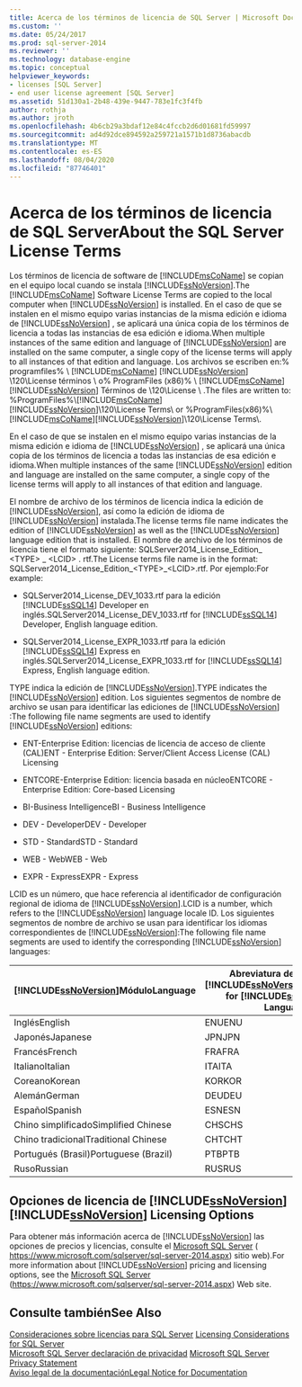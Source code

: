 ```yaml
---
title: Acerca de los términos de licencia de SQL Server | Microsoft Docs
ms.custom: ''
ms.date: 05/24/2017
ms.prod: sql-server-2014
ms.reviewer: ''
ms.technology: database-engine
ms.topic: conceptual
helpviewer_keywords:
- licenses [SQL Server]
- end user license agreement [SQL Server]
ms.assetid: 51d130a1-2b48-439e-9447-783e1fc3f4fb
author: rothja
ms.author: jroth
ms.openlocfilehash: 4b6cb29a3bdaf12e84c4fccb2d6d01681fd59997
ms.sourcegitcommit: ad4d92dce894592a259721a1571b1d8736abacdb
ms.translationtype: MT
ms.contentlocale: es-ES
ms.lasthandoff: 08/04/2020
ms.locfileid: "87746401"
---
```

# <a name="about-the-sql-server-license-terms"></a><span data-ttu-id="2a1c4-102">Acerca de los términos de licencia de SQL Server</span><span class="sxs-lookup"><span data-stu-id="2a1c4-102">About the SQL Server License Terms</span></span>
  <span data-ttu-id="2a1c4-103">Los términos de licencia de software de [!INCLUDE[msCoName](../includes/msconame-md.md)] se copian en el equipo local cuando se instala [!INCLUDE[ssNoVersion](../includes/ssnoversion-md.md)].</span><span class="sxs-lookup"><span data-stu-id="2a1c4-103">The [!INCLUDE[msCoName](../includes/msconame-md.md)] Software License Terms are copied to the local computer when [!INCLUDE[ssNoVersion](../includes/ssnoversion-md.md)] is installed.</span></span> <span data-ttu-id="2a1c4-104">En el caso de que se instalen en el mismo equipo varias instancias de la misma edición e idioma de [!INCLUDE[ssNoVersion](../includes/ssnoversion-md.md)] , se aplicará una única copia de los términos de licencia a todas las instancias de esa edición e idioma.</span><span class="sxs-lookup"><span data-stu-id="2a1c4-104">When multiple instances of the same edition and language of [!INCLUDE[ssNoVersion](../includes/ssnoversion-md.md)] are installed on the same computer, a single copy of the license terms will apply to all instances of that edition and language.</span></span> <span data-ttu-id="2a1c4-105">Los archivos se escriben en:% programfiles% \\ [!INCLUDE[msCoName](../includes/msconame-md.md)] [!INCLUDE[ssNoVersion](../includes/ssnoversion-md.md)] \120\License términos \ o% ProgramFiles (x86)% \ [!INCLUDE[msCoName](../includes/msconame-md.md)] [!INCLUDE[ssNoVersion](../includes/ssnoversion-md.md)] Términos de \120\License \\ .</span><span class="sxs-lookup"><span data-stu-id="2a1c4-105">The files are written to: %ProgramFiles%\\[!INCLUDE[msCoName](../includes/msconame-md.md)][!INCLUDE[ssNoVersion](../includes/ssnoversion-md.md)]\120\License Terms\ or %ProgramFiles(x86)%\ [!INCLUDE[msCoName](../includes/msconame-md.md)][!INCLUDE[ssNoVersion](../includes/ssnoversion-md.md)]\120\License Terms\\.</span></span>  
  
 <span data-ttu-id="2a1c4-106">En el caso de que se instalen en el mismo equipo varias instancias de la misma edición e idioma de [!INCLUDE[ssNoVersion](../includes/ssnoversion-md.md)] , se aplicará una única copia de los términos de licencia a todas las instancias de esa edición e idioma.</span><span class="sxs-lookup"><span data-stu-id="2a1c4-106">When multiple instances of the same [!INCLUDE[ssNoVersion](../includes/ssnoversion-md.md)] edition and language are installed on the same computer, a single copy of the license terms will apply to all instances of that edition and language.</span></span>  
  
 <span data-ttu-id="2a1c4-107">El nombre de archivo de los términos de licencia indica la edición de [!INCLUDE[ssNoVersion](../includes/ssnoversion-md.md)], así como la edición de idioma de [!INCLUDE[ssNoVersion](../includes/ssnoversion-md.md)] instalada.</span><span class="sxs-lookup"><span data-stu-id="2a1c4-107">The license terms file name indicates the edition of [!INCLUDE[ssNoVersion](../includes/ssnoversion-md.md)] as well as the [!INCLUDE[ssNoVersion](../includes/ssnoversion-md.md)] language edition that is installed.</span></span> <span data-ttu-id="2a1c4-108">El nombre de archivo de los términos de licencia tiene el formato siguiente: SQLServer2014_License_Edition_ \<TYPE> _ \<LCID> . rtf.</span><span class="sxs-lookup"><span data-stu-id="2a1c4-108">The License terms file name is in the format: SQLServer2014_License_Edition_\<TYPE>_\<LCID>.rtf.</span></span> <span data-ttu-id="2a1c4-109">Por ejemplo:</span><span class="sxs-lookup"><span data-stu-id="2a1c4-109">For example:</span></span>  
  
-   <span data-ttu-id="2a1c4-110">SQLServer2014_License_DEV_1033.rtf para la edición [!INCLUDE[ssSQL14](../includes/sssql14-md.md)] Developer en inglés.</span><span class="sxs-lookup"><span data-stu-id="2a1c4-110">SQLServer2014_License_DEV_1033.rtf for [!INCLUDE[ssSQL14](../includes/sssql14-md.md)] Developer, English language edition.</span></span>  
  
-   <span data-ttu-id="2a1c4-111">SQLServer2014_License_EXPR_1033.rtf para la edición [!INCLUDE[ssSQL14](../includes/sssql14-md.md)] Express en inglés.</span><span class="sxs-lookup"><span data-stu-id="2a1c4-111">SQLServer2014_License_EXPR_1033.rtf for [!INCLUDE[ssSQL14](../includes/sssql14-md.md)] Express, English language edition.</span></span>  
  
 <span data-ttu-id="2a1c4-112">TYPE indica la edición de [!INCLUDE[ssNoVersion](../includes/ssnoversion-md.md)].</span><span class="sxs-lookup"><span data-stu-id="2a1c4-112">TYPE indicates the [!INCLUDE[ssNoVersion](../includes/ssnoversion-md.md)] edition.</span></span> <span data-ttu-id="2a1c4-113">Los siguientes segmentos de nombre de archivo se usan para identificar las ediciones de [!INCLUDE[ssNoVersion](../includes/ssnoversion-md.md)] :</span><span class="sxs-lookup"><span data-stu-id="2a1c4-113">The following file name segments are used to identify [!INCLUDE[ssNoVersion](../includes/ssnoversion-md.md)] editions:</span></span>  
  
-   <span data-ttu-id="2a1c4-114">ENT-Enterprise Edition: licencias de licencia de acceso de cliente (CAL)</span><span class="sxs-lookup"><span data-stu-id="2a1c4-114">ENT - Enterprise Edition: Server/Client Access License (CAL) Licensing</span></span>  
  
-   <span data-ttu-id="2a1c4-115">ENTCORE-Enterprise Edition: licencia basada en núcleo</span><span class="sxs-lookup"><span data-stu-id="2a1c4-115">ENTCORE - Enterprise Edition: Core-based Licensing</span></span>  
  
-   <span data-ttu-id="2a1c4-116">BI-Business Intelligence</span><span class="sxs-lookup"><span data-stu-id="2a1c4-116">BI - Business Intelligence</span></span>  
  
-   <span data-ttu-id="2a1c4-117">DEV - Developer</span><span class="sxs-lookup"><span data-stu-id="2a1c4-117">DEV - Developer</span></span>  
  
-   <span data-ttu-id="2a1c4-118">STD - Standard</span><span class="sxs-lookup"><span data-stu-id="2a1c4-118">STD - Standard</span></span>  
  
-   <span data-ttu-id="2a1c4-119">WEB - Web</span><span class="sxs-lookup"><span data-stu-id="2a1c4-119">WEB - Web</span></span>  
  
-   <span data-ttu-id="2a1c4-120">EXPR - Express</span><span class="sxs-lookup"><span data-stu-id="2a1c4-120">EXPR - Express</span></span>  
  
 <span data-ttu-id="2a1c4-121">LCID es un número, que hace referencia al identificador de configuración regional de idioma de [!INCLUDE[ssNoVersion](../includes/ssnoversion-md.md)].</span><span class="sxs-lookup"><span data-stu-id="2a1c4-121">LCID is a number, which refers to the [!INCLUDE[ssNoVersion](../includes/ssnoversion-md.md)] language locale ID.</span></span>  <span data-ttu-id="2a1c4-122">Los siguientes segmentos de nombre de archivo se usan para identificar los idiomas correspondientes de [!INCLUDE[ssNoVersion](../includes/ssnoversion-md.md)]:</span><span class="sxs-lookup"><span data-stu-id="2a1c4-122">The following file name segments are used to identify the corresponding [!INCLUDE[ssNoVersion](../includes/ssnoversion-md.md)] languages:</span></span>  
  
|[!INCLUDE[ssNoVersion](../includes/ssnoversion-md.md)]<span data-ttu-id="2a1c4-123">Módulo</span><span class="sxs-lookup"><span data-stu-id="2a1c4-123">Language</span></span>|<span data-ttu-id="2a1c4-124">Abreviatura del idioma de [!INCLUDE[ssNoVersion](../includes/ssnoversion-md.md)]</span><span class="sxs-lookup"><span data-stu-id="2a1c4-124">Abbreviation for [!INCLUDE[ssNoVersion](../includes/ssnoversion-md.md)] Language</span></span>|<span data-ttu-id="2a1c4-125">LCID</span><span class="sxs-lookup"><span data-stu-id="2a1c4-125">LCID</span></span>|  
|----------------------------------------|---------------------------------------------------------|----------|  
|<span data-ttu-id="2a1c4-126">Inglés</span><span class="sxs-lookup"><span data-stu-id="2a1c4-126">English</span></span>|<span data-ttu-id="2a1c4-127">ENU</span><span class="sxs-lookup"><span data-stu-id="2a1c4-127">ENU</span></span>|<span data-ttu-id="2a1c4-128">3082</span><span class="sxs-lookup"><span data-stu-id="2a1c4-128">1033</span></span>|  
|<span data-ttu-id="2a1c4-129">Japonés</span><span class="sxs-lookup"><span data-stu-id="2a1c4-129">Japanese</span></span>|<span data-ttu-id="2a1c4-130">JPN</span><span class="sxs-lookup"><span data-stu-id="2a1c4-130">JPN</span></span>|<span data-ttu-id="2a1c4-131">1041</span><span class="sxs-lookup"><span data-stu-id="2a1c4-131">1041</span></span>|  
|<span data-ttu-id="2a1c4-132">Francés</span><span class="sxs-lookup"><span data-stu-id="2a1c4-132">French</span></span>|<span data-ttu-id="2a1c4-133">FRA</span><span class="sxs-lookup"><span data-stu-id="2a1c4-133">FRA</span></span>|<span data-ttu-id="2a1c4-134">1036</span><span class="sxs-lookup"><span data-stu-id="2a1c4-134">1036</span></span>|  
|<span data-ttu-id="2a1c4-135">Italiano</span><span class="sxs-lookup"><span data-stu-id="2a1c4-135">Italian</span></span>|<span data-ttu-id="2a1c4-136">ITA</span><span class="sxs-lookup"><span data-stu-id="2a1c4-136">ITA</span></span>|<span data-ttu-id="2a1c4-137">1040</span><span class="sxs-lookup"><span data-stu-id="2a1c4-137">1040</span></span>|  
|<span data-ttu-id="2a1c4-138">Coreano</span><span class="sxs-lookup"><span data-stu-id="2a1c4-138">Korean</span></span>|<span data-ttu-id="2a1c4-139">KOR</span><span class="sxs-lookup"><span data-stu-id="2a1c4-139">KOR</span></span>|<span data-ttu-id="2a1c4-140">1042</span><span class="sxs-lookup"><span data-stu-id="2a1c4-140">1042</span></span>|  
|<span data-ttu-id="2a1c4-141">Alemán</span><span class="sxs-lookup"><span data-stu-id="2a1c4-141">German</span></span>|<span data-ttu-id="2a1c4-142">DEU</span><span class="sxs-lookup"><span data-stu-id="2a1c4-142">DEU</span></span>|<span data-ttu-id="2a1c4-143">1031</span><span class="sxs-lookup"><span data-stu-id="2a1c4-143">1031</span></span>|  
|<span data-ttu-id="2a1c4-144">Español</span><span class="sxs-lookup"><span data-stu-id="2a1c4-144">Spanish</span></span>|<span data-ttu-id="2a1c4-145">ESN</span><span class="sxs-lookup"><span data-stu-id="2a1c4-145">ESN</span></span>|<span data-ttu-id="2a1c4-146">3082</span><span class="sxs-lookup"><span data-stu-id="2a1c4-146">3082</span></span>|  
|<span data-ttu-id="2a1c4-147">Chino simplificado</span><span class="sxs-lookup"><span data-stu-id="2a1c4-147">Simplified Chinese</span></span>|<span data-ttu-id="2a1c4-148">CHS</span><span class="sxs-lookup"><span data-stu-id="2a1c4-148">CHS</span></span>|<span data-ttu-id="2a1c4-149">2052</span><span class="sxs-lookup"><span data-stu-id="2a1c4-149">2052</span></span>|  
|<span data-ttu-id="2a1c4-150">Chino tradicional</span><span class="sxs-lookup"><span data-stu-id="2a1c4-150">Traditional Chinese</span></span>|<span data-ttu-id="2a1c4-151">CHT</span><span class="sxs-lookup"><span data-stu-id="2a1c4-151">CHT</span></span>|<span data-ttu-id="2a1c4-152">1028</span><span class="sxs-lookup"><span data-stu-id="2a1c4-152">1028</span></span>|  
|<span data-ttu-id="2a1c4-153">Portugués (Brasil)</span><span class="sxs-lookup"><span data-stu-id="2a1c4-153">Portuguese (Brazil)</span></span>|<span data-ttu-id="2a1c4-154">PTB</span><span class="sxs-lookup"><span data-stu-id="2a1c4-154">PTB</span></span>|<span data-ttu-id="2a1c4-155">1046</span><span class="sxs-lookup"><span data-stu-id="2a1c4-155">1046</span></span>|  
|<span data-ttu-id="2a1c4-156">Ruso</span><span class="sxs-lookup"><span data-stu-id="2a1c4-156">Russian</span></span>|<span data-ttu-id="2a1c4-157">RUS</span><span class="sxs-lookup"><span data-stu-id="2a1c4-157">RUS</span></span>|<span data-ttu-id="2a1c4-158">1049</span><span class="sxs-lookup"><span data-stu-id="2a1c4-158">1049</span></span>|  
  
## <a name="ssnoversion-licensing-options"></a><span data-ttu-id="2a1c4-159">Opciones de licencia de [!INCLUDE[ssNoVersion](../includes/ssnoversion-md.md)]</span><span class="sxs-lookup"><span data-stu-id="2a1c4-159">[!INCLUDE[ssNoVersion](../includes/ssnoversion-md.md)] Licensing Options</span></span>  
 <span data-ttu-id="2a1c4-160">Para obtener más información acerca de [!INCLUDE[ssNoVersion](../includes/ssnoversion-md.md)] las opciones de precios y licencias, consulte el [Microsoft SQL Server](https://www.microsoft.com/sqlserver/sql-server-2014.aspx) ( https://www.microsoft.com/sqlserver/sql-server-2014.aspx) sitio web).</span><span class="sxs-lookup"><span data-stu-id="2a1c4-160">For more information about [!INCLUDE[ssNoVersion](../includes/ssnoversion-md.md)] pricing and licensing options, see the [Microsoft SQL Server](https://www.microsoft.com/sqlserver/sql-server-2014.aspx) (https://www.microsoft.com/sqlserver/sql-server-2014.aspx) Web site.</span></span>  
  
## <a name="see-also"></a><span data-ttu-id="2a1c4-161">Consulte también</span><span class="sxs-lookup"><span data-stu-id="2a1c4-161">See Also</span></span>  
 <span data-ttu-id="2a1c4-162">[Consideraciones sobre licencias para SQL Server](../../2014/sql-server/install/licensing-considerations-for-sql-server.md) </span><span class="sxs-lookup"><span data-stu-id="2a1c4-162">[Licensing Considerations for SQL Server](../../2014/sql-server/install/licensing-considerations-for-sql-server.md) </span></span>  
 <span data-ttu-id="2a1c4-163">[Microsoft SQL Server declaración de privacidad](../../2014/getting-started/microsoft-sql-server-privacy-statement.md) </span><span class="sxs-lookup"><span data-stu-id="2a1c4-163">[Microsoft SQL Server Privacy Statement](../../2014/getting-started/microsoft-sql-server-privacy-statement.md) </span></span>  
 [<span data-ttu-id="2a1c4-164">Aviso legal de la documentación</span><span class="sxs-lookup"><span data-stu-id="2a1c4-164">Legal Notice for Documentation</span></span>](../../2014/getting-started/legal-notice-for-documentation.md)  
  
  
